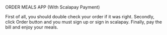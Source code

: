 ORDER MEALS APP (With Scalapay Payment)

First of all, you should double check your order if it was right.
Secondly, click Order button and you must sign up or sign in scalapay.
Finally, pay the bill and enjoy your meals.
